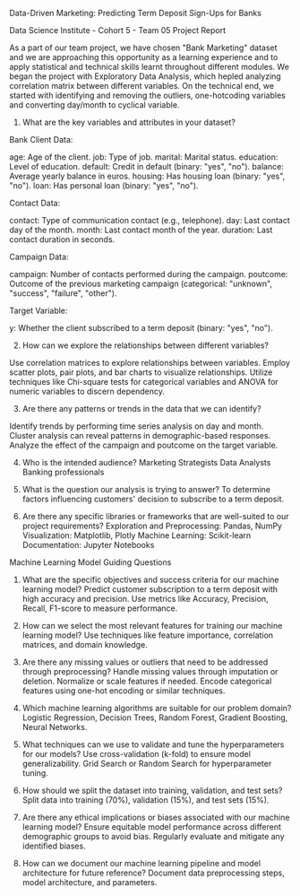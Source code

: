 Data-Driven Marketing: Predicting Term Deposit Sign-Ups for Banks

Data Science Institute - Cohort 5 - Team 05 Project Report

As a part of our team project, we have chosen "Bank Marketing" dataset and we are approaching this opportunity as a learning experience and to apply statistical and technical skills learnt throughout different modules. We began the project with Exploratory Data Analysis, which hepled analyzing correlation matrix between different variables. On the technical end, we started with identifying and removing the outliers, one-hotcoding variables and converting day/month to cyclical variable.


1. What are the key variables and attributes in your dataset?

Bank Client Data:

age: Age of the client.
job: Type of job.
marital: Marital status.
education: Level of education.
default: Credit in default (binary: "yes", "no").
balance: Average yearly balance in euros.
housing: Has housing loan (binary: "yes", "no").
loan: Has personal loan (binary: "yes", "no").

Contact Data:

contact: Type of communication contact (e.g., telephone).
day: Last contact day of the month.
month: Last contact month of the year.
duration: Last contact duration in seconds.

Campaign Data:

campaign: Number of contacts performed during the campaign.
poutcome: Outcome of the previous marketing campaign (categorical: "unknown", "success", "failure", "other").

Target Variable:

y: Whether the client subscribed to a term deposit (binary: "yes", "no").

2. How can we explore the relationships between different variables?

Use correlation matrices to explore relationships between variables.
Employ scatter plots, pair plots, and bar charts to visualize relationships.
Utilize techniques like Chi-square tests for categorical variables and ANOVA for numeric variables to discern dependency.

3. Are there any patterns or trends in the data that we can identify?

Identify trends by performing time series analysis on day and month.
Cluster analysis can reveal patterns in demographic-based responses.
Analyze the effect of the campaign and poutcome on the target variable.

4. Who is the intended audience?
Marketing Strategists
Data Analysts
Banking professionals

5. What is the question our analysis is trying to answer?
To determine factors influencing customers' decision to subscribe to a term deposit.


6. Are there any specific libraries or frameworks that are well-suited to our project requirements?
Exploration and Preprocessing: Pandas, NumPy
Visualization: Matplotlib, Plotly
Machine Learning: Scikit-learn
Documentation: Jupyter Notebooks


Machine Learning Model Guiding Questions

1. What are the specific objectives and success criteria for our machine learning model?
Predict customer subscription to a term deposit with high accuracy and precision.
Use metrics like Accuracy, Precision, Recall, F1-score to measure performance.

2. How can we select the most relevant features for training our machine learning model?
Use techniques like feature importance, correlation matrices, and domain knowledge.

3. Are there any missing values or outliers that need to be addressed through preprocessing?
Handle missing values through imputation or deletion.
Normalize or scale features if needed.
Encode categorical features using one-hot encoding or similar techniques.

4. Which machine learning algorithms are suitable for our problem domain?
Logistic Regression, Decision Trees, Random Forest, Gradient Boosting, Neural Networks.

5. What techniques can we use to validate and tune the hyperparameters for our models?
Use cross-validation (k-fold) to ensure model generalizability.
Grid Search or Random Search for hyperparameter tuning.

6. How should we split the dataset into training, validation, and test sets?
Split data into training (70%), validation (15%), and test sets (15%).

7. Are there any ethical implications or biases associated with our machine learning model?
Ensure equitable model performance across different demographic groups to avoid bias.
Regularly evaluate and mitigate any identified biases.

8. How can we document our machine learning pipeline and model architecture for future reference?
Document data preprocessing steps, model architecture, and parameters.


